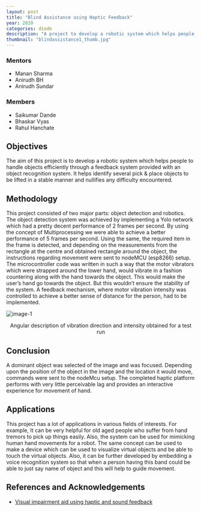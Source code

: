 ```yaml
---
layout: post
title: "Blind Assistance using Haptic Feedback"
year: 2020
categories: diode
description: "A project to develop a robotic system which helps people to handle objects efficiently through a feedback system provided with an object recognition system."
thumbnail: "blindassistance1_thumb.jpg"
---
```


### Mentors

- Manan Sharma
- Anirudh BH
- Anirudh Sundar

### Members

- Saikumar Dande
- Bhaskar Vyas
- Rahul Hanchate

## Objectives

The aim of this project is to develop a robotic system which helps people to handle objects efficiently through a feedback system provided with an object recognition system. It helps identify several pick & place objects to be lifted in a stable manner and nullifies any difficulty encountered.

## Methodology

This project consisted of two major parts: object detection and robotics. The object detection system was achieved by implementing a Yolo network which had a pretty decent performance of 2 frames per second. By using the concept of Multiprocessing we were able to achieve a better performance of 5 frames per second. Using the same, the required item in the frame is detected, and depending on the measurements from the rectangle at the centre and obtained rectangle around the object, the instructions regarding movement were sent to nodeMCU (esp8266) setup. The microcontroller code was written in such a way that the motor vibrators which were strapped around the lower hand, would vibrate in a fashion countering along with the hand towards the object. This would make the user’s hand go towards the object. But this wouldn’t ensure the stability of the system. A feedback mechanism, where motor vibration intensity was controlled to achieve a better sense of distance for the person, had to be implemented.

![image-1](/virtual-expo/assets/img/diode/bauhf-img1.jpg)
<center>Angular description of vibration direction and intensity obtained for a test run</center>

## Conclusion

A dominant object was selected of the image and was focused. Depending upon the position of the object in the image and the location it would move, commands were sent to the nodeMcu setup.
The completed haptic platform performs with very little perceivable lag and provides an interactive experience for movement of hand.

## Applications

This project has a lot of applications in various fields of interests. For example, It can be very helpful for old aged people who suffer from hand tremors to pick up things easily. Also, the system can be used for mimicking human hand movements for a robot.
The same concept can be used to make a device which can be used to visualize virtual objects and be able to touch the virtual objects.
Also, it can be further developed by embedding a voice recognition system so that when a person having this band could be able to just say name of object and this will help to guide movement.

## References and Acknowledgements

- [Visual impairment aid using haptic and sound feedback](https://ieeexplore.ieee.org/document/7918924)

